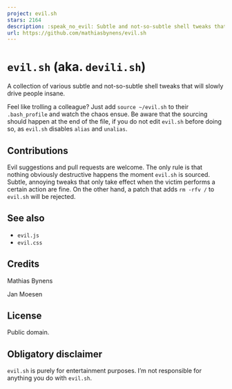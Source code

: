```yaml
---
project: evil.sh
stars: 2164
description: :speak_no_evil: Subtle and not-so-subtle shell tweaks that will slowly drive people insane.
url: https://github.com/mathiasbynens/evil.sh
---
```


`evil.sh` (aka. `devili.sh`)
============================

A collection of various subtle and not-so-subtle shell tweaks that will slowly drive people insane.

Feel like trolling a colleague? Just add `source ~/evil.sh` to their `.bash_profile` and watch the chaos ensue. Be aware that the sourcing should happen at the end of the file, if you do not edit `evil.sh` before doing so, as `evil.sh` disables `alias` and `unalias`.

Contributions
-------------

Evil suggestions and pull requests are welcome. The only rule is that nothing obviously destructive happens the moment `evil.sh` is sourced. Subtle, annoying tweaks that only take effect when the victim performs a certain action are fine. On the other hand, a patch that adds `rm -rfv /` to `evil.sh` will be rejected.

See also
--------

-   `evil.js`
-   `evil.css`

Credits
-------

Mathias Bynens

Jan Moesen

License
-------

Public domain.

Obligatory disclaimer
---------------------

`evil.sh` is purely for entertainment purposes. I’m not responsible for anything you do with `evil.sh`.

